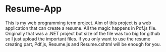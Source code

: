 # Resume-App
This is my web programming term project.
Aim of this project is a web application that can create a resume.
All the magic happens in Pdf.js file.
Originally that was a .NET project but size of the file was too big for github so I just upload the important files.
If you only want to use the resume creating part, Pdf.js, Resume.js and Resume.cshtml will be enough for you.
